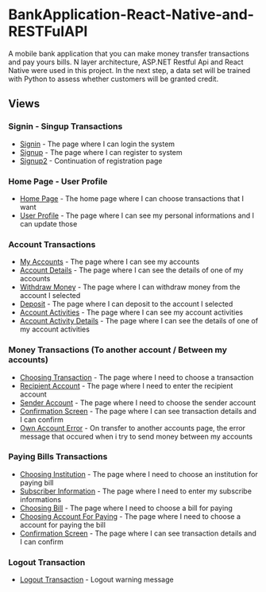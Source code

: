 # BankApplication-React-Native-and-RESTFulAPI
A mobile bank application that you can make money transfer transactions and pay yours bills.
N layer architecture, ASP.NET Restful Api and React Native were used in this project.
In the next step, a data set will be trained with Python to assess whether customers will be granted credit.

## Views

### Signin - Singup Transactions
* [Signin](/Screenshoots/GirişEkranı.jpeg) - The page where I can login the system
* [Signup](/Screenshoots/KayıtEkranı.jpeg) - The page where I can register to system
* [Signup2](/Screenshoots/KayıtEkranı2.jpeg) - Continuation of registration page
### Home Page - User Profile
* [Home Page](/Screenshoots/Anasayfa.jpeg) - The home page where I can choose transactions that I want
* [User Profile](/Screenshoots/Profil.jpeg) - The page where I can see my personal informations and I can update those
### Account Transactions
* [My Accounts](/Screenshoots/Hesaplarım.jpeg) - The page where I can see my accounts
* [Account Details](/Screenshoots/HesapDetayları.jpeg) - The page where I can see the details of one of my accounts
* [Withdraw Money](/Screenshoots/ParaCekme.jpeg) - The page where I can withdraw money from the account I selected
* [Deposit](/Screenshoots/ParaYatirma.jpeg) - The page where I can deposit to the account I selected
* [Account Activities](/Screenshoots/HesapHareketleri.jpeg) - The page where I can see my account activities
* [Account Activity Details](/Screenshoots/HesapHareketleriDetay.jpeg) - The page where I can see the details of one of my account activities
### Money Transactions (To another account / Between my accounts)
* [Choosing Transaction](/Screenshoots/HavaleVirmanIslemSecimi.jpeg) - The page where I need to choose a transaction
* [Recipient Account](/Screenshoots/HavaleVirmanAlıcıHesap.jpeg) - The page where I need to enter the recipient account
* [Sender Account](/Screenshoots/HavaleVirmanGonderenHesap.jpeg) - The page where I need to choose the sender account
* [Confirmation Screen](/Screenshoots/HavaleVirmanOnayEkrani.jpeg) - The page where I can see transaction details and I can confirm
* [Own Account Error](/Screenshoots/HavaleVirmanUyarı.jpeg) - On transfer to another accounts page, the error message that occured when i try to send money between my accounts
### Paying Bills Transactions
* [Choosing Institution](/Screenshoots/FaturaOdemeKurumSecimi.jpeg) - The page where I need to choose an institution for paying bill
* [Subscriber Information](/Screenshoots/FaturaOdemeAboneBilgi.jpeg) - The page where I need to enter my subscribe informations
* [Choosing Bill](/Screenshoots/FaturaOdemeFaturaSecimi.jpeg) - The page where I need to choose a bill for paying
* [Choosing Account For Paying](/Screenshoots/FaturaOdemeHesapSecimi.jpeg) - The page where I need to choose a account for paying the bill
* [Confirmation Screen](/Screenshoots/FaturaÖdemeOnayEkranı.jpeg) - The page where I can see transaction details and I can confirm
### Logout Transaction
* [Logout Transaction](/Screenshoots/ÇıkışUyarı.jpeg) - Logout warning message
